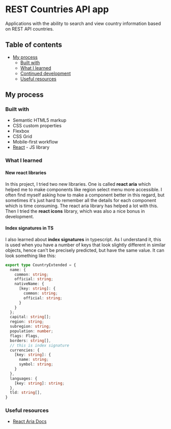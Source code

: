 # REST Countries API app
Applications with the ability to search and view country information based on REST API countries.

## Table of contents

- [My process](#my-process)
  - [Built with](#built-with)
  - [What I learned](#what-i-learned)
  - [Continued development](#continued-development)
  - [Useful resources](#useful-resources)


## My process

### Built with

- Semantic HTML5 markup
- CSS custom properties
- Flexbox
- CSS Grid
- Mobile-first workflow
- [React](https://reactjs.org/) - JS library


### What I learned

#### New react libraries
In this project, I tried two new libraries. One is called **react aria** which helped me to make components like region select menu more accessible. I often find myself asking how to make a component better in this regard, but sometimes it's just hard to remember all the details for each component which is time consuming. The react aria library has helped a lot with this. Then I tried the **react icons** library, which was also a nice bonus in development.


#### Index signatures in TS
I also learned about **index signatures** in typescript. As I understand it, this is used when you have a number of keys that look slightly different in similar objects, hence can't be precisely predicted, but have the same value. It can look something like this:
```ts
export type CountryExtended = {
  name: {
    common: string;
    official: string;
    nativeName: {
      [key: string]: {
        common: string;
        official: string;
      }
    }
  };
  capital: string[];
  region: string;
  subregion: string;
  population: number;
  flags: Flags,
  borders: string[],
  // this is index signature
  currencies: {
    [key: string]: {
      name: string;
      symbol: string;
    }
  },
  languages: {
    [key: string]: string;
  },
  tld: string[],
}
```


### Useful resources

- [React Aria Docs](https://react-spectrum.adobe.com/react-aria/index.html)
